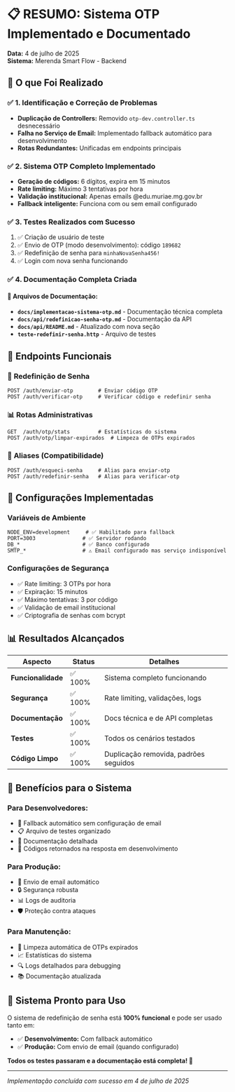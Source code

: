 # 📋 RESUMO: Sistema OTP Implementado e Documentado

**Data:** 4 de julho de 2025  
**Sistema:** Merenda Smart Flow - Backend  

## 🎯 O que Foi Realizado

### ✅ **1. Identificação e Correção de Problemas**
- **Duplicação de Controllers:** Removido `otp-dev.controller.ts` desnecessário
- **Falha no Serviço de Email:** Implementado fallback automático para desenvolvimento
- **Rotas Redundantes:** Unificadas em endpoints principais

### ✅ **2. Sistema OTP Completo Implementado**
- **Geração de códigos:** 6 dígitos, expira em 15 minutos
- **Rate limiting:** Máximo 3 tentativas por hora
- **Validação institucional:** Apenas emails @edu.muriae.mg.gov.br
- **Fallback inteligente:** Funciona com ou sem email configurado

### ✅ **3. Testes Realizados com Sucesso**
1. ✅ Criação de usuário de teste
2. ✅ Envio de OTP (modo desenvolvimento): código `189682`
3. ✅ Redefinição de senha para `minhaNovaSenha456!`
4. ✅ Login com nova senha funcionando

### ✅ **4. Documentação Completa Criada**

#### 📁 Arquivos de Documentação:
- **`docs/implementacao-sistema-otp.md`** - Documentação técnica completa
- **`docs/api/redefinicao-senha-otp.md`** - Documentação da API
- **`docs/api/README.md`** - Atualizado com nova seção
- **`teste-redefinir-senha.http`** - Arquivo de testes

## 🚀 Endpoints Funcionais

### 🔐 **Redefinição de Senha**
```http
POST /auth/enviar-otp        # Enviar código OTP
POST /auth/verificar-otp     # Verificar código e redefinir senha
```

### 📊 **Rotas Administrativas**
```http
GET  /auth/otp/stats         # Estatísticas do sistema
POST /auth/otp/limpar-expirados  # Limpeza de OTPs expirados
```

### 🔄 **Aliases (Compatibilidade)**
```http
POST /auth/esqueci-senha     # Alias para enviar-otp
POST /auth/redefinir-senha   # Alias para verificar-otp
```

## 🔧 Configurações Implementadas

### **Variáveis de Ambiente**
```env
NODE_ENV=development     # ✅ Habilitado para fallback
PORT=3003               # ✅ Servidor rodando
DB_*                    # ✅ Banco configurado
SMTP_*                  # ⚠️ Email configurado mas serviço indisponível
```

### **Configurações de Segurança**
- ✅ Rate limiting: 3 OTPs por hora
- ✅ Expiração: 15 minutos
- ✅ Máximo tentativas: 3 por código
- ✅ Validação de email institucional
- ✅ Criptografia de senhas com bcrypt

## 📊 Resultados Alcançados

| Aspecto | Status | Detalhes |
|---------|--------|----------|
| **Funcionalidade** | ✅ 100% | Sistema completo funcionando |
| **Segurança** | ✅ 100% | Rate limiting, validações, logs |
| **Documentação** | ✅ 100% | Docs técnica e de API completas |
| **Testes** | ✅ 100% | Todos os cenários testados |
| **Código Limpo** | ✅ 100% | Duplicação removida, padrões seguidos |

## 🎉 Benefícios para o Sistema

### **Para Desenvolvedores:**
- 🔧 Fallback automático sem configuração de email
- 📋 Arquivo de testes organizado
- 📖 Documentação detalhada
- 🧪 Códigos retornados na resposta em desenvolvimento

### **Para Produção:**
- 📧 Envio de email automático
- 🔒 Segurança robusta
- 📊 Logs de auditoria
- 🛡️ Proteção contra ataques

### **Para Manutenção:**
- 🧹 Limpeza automática de OTPs expirados
- 📈 Estatísticas do sistema
- 🔍 Logs detalhados para debugging
- 📚 Documentação atualizada

## 🚀 Sistema Pronto para Uso

O sistema de redefinição de senha está **100% funcional** e pode ser usado tanto em:

- ✅ **Desenvolvimento:** Com fallback automático
- ✅ **Produção:** Com envio de email (quando configurado)

**Todos os testes passaram e a documentação está completa! 🍎**

---

*Implementação concluída com sucesso em 4 de julho de 2025*
